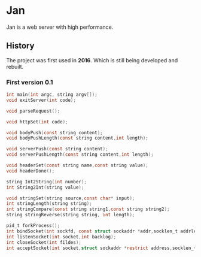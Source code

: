 # Jan

Jan is a web server with high performance.

## History

The project was first used in **2016**.
Which is still being developed and rebuilt.

### First version 0.1

```c
int main(int argc, string argv[]);
void exitServer(int code);

void parseRequest();

void httpSet(int code);

void bodyPush(const string content);
void bodyPushLength(const string content,int length);

void serverPush(const string content);
void serverPushLength(const string content,int length);

void headerSet(const string name,const string value);
void headerDone();

string Int2String(int number);
int String2Int(string value);

void stringSet(string source,const char* input);
int stringLength(string string);
int stringCompare(const string string1,const string string2);
string stringReverse(string string, int length);

pid_t forkProcess();
int bindSocket(int sockfd, const struct sockaddr *addr,socklen_t addrlen);
int listenSocket(int socket,int backlog);
int closeSocket(int fildes);
int acceptSocket(int socket,struct sockaddr *restrict address,socklen_t *restrict address_len);

```
